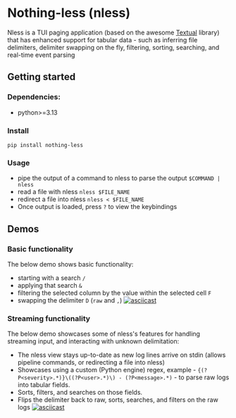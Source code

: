 # Nothing-less (nless)

Nless is a TUI paging application (based on the awesome [Textual](https://textual.textualize.io/) library) that has enhanced support for tabular data - such as inferring file delimiters, delimiter swapping on the fly, filtering, sorting, searching, and real-time event parsing

## Getting started
### Dependencies:
- python>=3.13
### Install
`pip install nothing-less`
### Usage
- pipe the output of a command to nless to parse the output `$COMMAND | nless`
- read a file with nless `nless $FILE_NAME`
- redirect a file into nless `nless < $FILE_NAME`
- Once output is loaded, press `?` to view the keybindings

## Demos
### Basic functionality
The below demo shows basic functionality:
- starting with a search `/`
- applying that search `&`
- filtering the selected column by the value within the selected cell `F`
- swapping the delimiter `D` (`raw` and `,`)
[![asciicast](https://asciinema.org/a/k8MOUx01XxnK7Lo9iTcM9QOpg.svg)](https://asciinema.org/a/k8MOUx01XxnK7Lo9iTcM9QOpg)
### Streaming functionality
The below demo showcases some of nless's features for handling streaming input, and interacting with unknown delimitation:
- The nless view stays up-to-date as new log lines arrive on stdin (allows pipeline commands, or redirecting a file into nless)
- Showcases using a custom (Python engine) regex, example - `{(?P<severity>.*)}\((?P<user>.*)\) - (?P<message>.*)` - to parse raw logs into tabular fields.
- Sorts, filters, and searches on those fields.
- Flips the delimiter back to raw, sorts, searches, and filters on the raw logs
[![asciicast](https://asciinema.org/a/IeHSjycb9obCYTVxu7ZDH8WO5.svg)](https://asciinema.org/a/IeHSjycb9obCYTVxu7ZDH8WO5)
